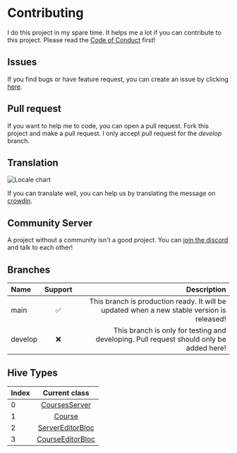 # Contributing

I do this project in my spare time. It helps me a lot if you can contribute to this project.
Please read the [Code of Conduct](https://docs.dev-doctor.linwood.dev/code-of-conduct) first!

## Issues

If you find bugs or have feature request, you can create an issue by clicking [here](https://github.com/LinwoodCloud/dev_doctor/issues/new/choose).

## Pull request

If you want to help me to code, you can open a pull request. Fork this project and make a pull request. I only accept pull request for the *develop* branch.

## Translation

![Locale chart](https://badges.awesome-crowdin.com/translation-200008942-4.png)

If you can translate well, you can help us by translating the message on [crowdin](https://linwood.crowdin.com/dev-doctor).

## Community Server

A project without a community isn't a good project. You can [join the discord](https://discord.linwood.dev) and talk to each other!

## Branches

| Name    | Support |                                                                                Description |
| :------ | :-----: | -----------------------------------------------------------------------------------------: |
| main    |    ✅    | This branch is production ready. It will be updated when a new stable version is released! |
| develop |    ❌    |    This branch is only for testing and developing. Pull request should only be added here! |

## Hive Types

| Index |                   Current class                   |
| :---- | :-----------------------------------------------: |
| 0     |      [CoursesServer](app/lib/models/server.dart)      |
| 1     |         [Course](app/lib/models/course.dart)          |
| 2     | [ServerEditorBloc](app/lib/models/editor/server.dart) |
| 3     | [CourseEditorBloc](app/lib/models/editor/course.dart) |
